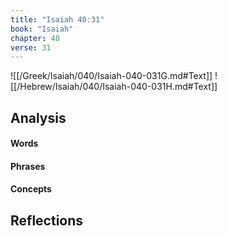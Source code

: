 ```yaml
---
title: "Isaiah 40:31"
book: "Isaiah"
chapter: 40
verse: 31
---
```

![[/Greek/Isaiah/040/Isaiah-040-031G.md#Text]]
![[/Hebrew/Isaiah/040/Isaiah-040-031H.md#Text]]

## Analysis

#### Words

#### Phrases

#### Concepts

## Reflections
